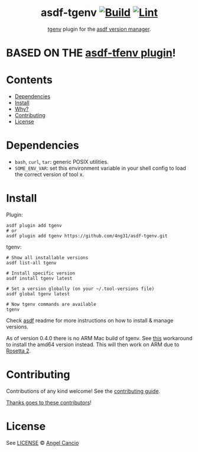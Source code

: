 <div align="center">

# asdf-tgenv [![Build](https://github.com/4ng31/asdf-tgenv/actions/workflows/build.yml/badge.svg)](https://github.com/4ng31/asdf-tgenv/actions/workflows/build.yml) [![Lint](https://github.com/4ng31/asdf-tgenv/actions/workflows/lint.yml/badge.svg)](https://github.com/4ng31/asdf-tgenv/actions/workflows/lint.yml)


[tgenv](https://github.com/4ng31/asdf-tgenv.git) plugin for the [asdf version manager](https://asdf-vm.com).

</div>

# BASED ON THE [asdf-tfenv plugin](https://github.com/carlduevel/asdf-tgenv)!

# Contents

- [Dependencies](#dependencies)
- [Install](#install)
- [Why?](#why)
- [Contributing](#contributing)
- [License](#license)

# Dependencies

- `bash`, `curl`, `tar`: generic POSIX utilities.
- `SOME_ENV_VAR`: set this environment variable in your shell config to load the correct version of tool x.

# Install

Plugin:

```shell
asdf plugin add tgenv
# or
asdf plugin add tgenv https://github.com/4ng31/asdf-tgenv.git
```

tgenv:

```shell
# Show all installable versions
asdf list-all tgenv

# Install specific version
asdf install tgenv latest

# Set a version globally (on your ~/.tool-versions file)
asdf global tgenv latest

# Now tgenv commands are available
tgenv
```

Check [asdf](https://github.com/asdf-vm/asdf) readme for more instructions on how to
install & manage versions.

As of version 0.4.0 there is no ARM Mac build of tgenv.
See [this](https://github.com/asdf-vm/asdf/issues/834#issuecomment-924682825) workaround to install the amd64 version instead.
This will then work on ARM due to [Rosetta 2](https://en.wikipedia.org/wiki/Rosetta_(software)#Rosetta_2). 

# Contributing

Contributions of any kind welcome! See the [contributing guide](contributing.md).

[Thanks goes to these contributors](https://github.com/4ng31/asdf-tgenv/graphs/contributors)!

# License

See [LICENSE](LICENSE) © [Angel Cancio](https://github.com/4ng31/)
